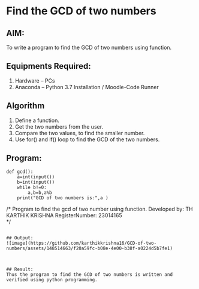 # Find the GCD of two numbers

## AIM:
To write a program to find the GCD of two numbers using function.

## Equipments Required:
1. Hardware – PCs
2. Anaconda – Python 3.7 Installation / Moodle-Code Runner

## Algorithm
1. Define a function.
2. Get the two numbers from the user.
3. Compare the two values, to find the smaller number.
4. Use for() and if() loop to find the GCD of the two numbers.

## Program:
~~~
def gcd():
    a=int(input())
    b=int(input())
    while b!=0:
        a,b=b,a%b
    print("GCD of two numbers is:",a )
~~~
/*
Program to find the gcd of two number using function.
Developed by: TH KARTHIK KRISHNA 
RegisterNumber: 23014165  
*/
```

## Output:
![image](https://github.com/karthikkrishna16/GCD-of-two-numbers/assets/148514663/f20a59fc-b08e-4e00-b38f-a0224d5b7fe1)



## Result:
Thus the program to find the GCD of two numbers is written and verified using python programming.
